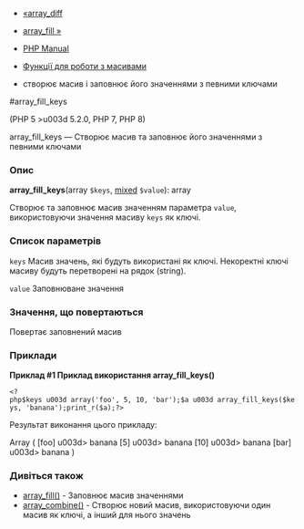- [«array_diff](function.array-diff.md)
- [array_fill »](function.array-fill.md)

- [PHP Manual](index.md)
- [Функції для роботи з масивами](ref.array.md)
- створює масив і заповнює його значеннями з певними ключами

#array_fill_keys

(PHP 5 \>u003d 5.2.0, PHP 7, PHP 8)

array_fill_keys — Створює масив та заповнює його значеннями з
певними ключами

### Опис

**array_fill_keys**(array `$keys`,
[mixed](language.types.declarations.md#language.types.declarations.mixed)
`$value`): array

Створює та заповнює масив значенням параметра `value`, використовуючи
значення масиву `keys` як ключі.

### Список параметрів

`keys`
Масив значень, які будуть використані як ключі.
Некоректні ключі масиву будуть перетворені на рядок (string).

`value`
Заповнюване значення

### Значення, що повертаються

Повертає заповнений масив

### Приклади

**Приклад #1 Приклад використання **array_fill_keys()****

` <?php$keys u003d array('foo', 5, 10, 'bar');$a u003d array_fill_keys($keys, 'banana');print_r($a);?> `

Результат виконання цього прикладу:

Array
(
[foo] u003d> banana
[5] u003d> banana
[10] u003d> banana
[bar] u003d> banana
)

### Дивіться також

- [array_fill()](function.array-fill.md) - Заповнює масив
значеннями
- [array_combine()](function.array-combine.md) - Створює новий
масив, використовуючи один масив як ключі, а інший для нього
значень
